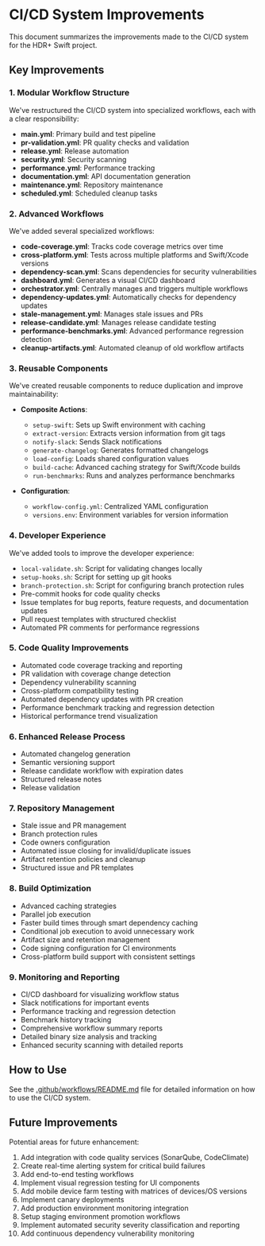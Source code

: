 # CI/CD System Improvements

This document summarizes the improvements made to the CI/CD system for the HDR+ Swift project.

## Key Improvements

### 1. Modular Workflow Structure

We've restructured the CI/CD system into specialized workflows, each with a clear responsibility:

- **main.yml**: Primary build and test pipeline
- **pr-validation.yml**: PR quality checks and validation
- **release.yml**: Release automation
- **security.yml**: Security scanning
- **performance.yml**: Performance tracking
- **documentation.yml**: API documentation generation
- **maintenance.yml**: Repository maintenance
- **scheduled.yml**: Scheduled cleanup tasks

### 2. Advanced Workflows

We've added several specialized workflows:

- **code-coverage.yml**: Tracks code coverage metrics over time
- **cross-platform.yml**: Tests across multiple platforms and Swift/Xcode versions
- **dependency-scan.yml**: Scans dependencies for security vulnerabilities
- **dashboard.yml**: Generates a visual CI/CD dashboard
- **orchestrator.yml**: Centrally manages and triggers multiple workflows
- **dependency-updates.yml**: Automatically checks for dependency updates
- **stale-management.yml**: Manages stale issues and PRs
- **release-candidate.yml**: Manages release candidate testing
- **performance-benchmarks.yml**: Advanced performance regression detection
- **cleanup-artifacts.yml**: Automated cleanup of old workflow artifacts

### 3. Reusable Components

We've created reusable components to reduce duplication and improve maintainability:

- **Composite Actions**:
  - `setup-swift`: Sets up Swift environment with caching
  - `extract-version`: Extracts version information from git tags
  - `notify-slack`: Sends Slack notifications
  - `generate-changelog`: Generates formatted changelogs
  - `load-config`: Loads shared configuration values
  - `build-cache`: Advanced caching strategy for Swift/Xcode builds
  - `run-benchmarks`: Runs and analyzes performance benchmarks

- **Configuration**:
  - `workflow-config.yml`: Centralized YAML configuration
  - `versions.env`: Environment variables for version information

### 4. Developer Experience

We've added tools to improve the developer experience:

- `local-validate.sh`: Script for validating changes locally
- `setup-hooks.sh`: Script for setting up git hooks
- `branch-protection.sh`: Script for configuring branch protection rules
- Pre-commit hooks for code quality checks
- Issue templates for bug reports, feature requests, and documentation updates
- Pull request templates with structured checklist
- Automated PR comments for performance regressions

### 5. Code Quality Improvements

- Automated code coverage tracking and reporting
- PR validation with coverage change detection
- Dependency vulnerability scanning
- Cross-platform compatibility testing
- Automated dependency updates with PR creation
- Performance benchmark tracking and regression detection
- Historical performance trend visualization

### 6. Enhanced Release Process

- Automated changelog generation
- Semantic versioning support
- Release candidate workflow with expiration dates
- Structured release notes
- Release validation

### 7. Repository Management

- Stale issue and PR management
- Branch protection rules
- Code owners configuration
- Automated issue closing for invalid/duplicate issues
- Artifact retention policies and cleanup
- Structured issue and PR templates

### 8. Build Optimization

- Advanced caching strategies
- Parallel job execution
- Faster build times through smart dependency caching
- Conditional job execution to avoid unnecessary work
- Artifact size and retention management
- Code signing configuration for CI environments
- Cross-platform build support with consistent settings

### 9. Monitoring and Reporting

- CI/CD dashboard for visualizing workflow status
- Slack notifications for important events
- Performance tracking and regression detection
- Benchmark history tracking
- Comprehensive workflow summary reports
- Detailed binary size analysis and tracking
- Enhanced security scanning with detailed reports

## How to Use

See the [.github/workflows/README.md](.github/workflows/README.md) file for detailed information on how to use the CI/CD system.

## Future Improvements

Potential areas for future enhancement:

1. Add integration with code quality services (SonarQube, CodeClimate)
2. Create real-time alerting system for critical build failures
3. Add end-to-end testing workflows
4. Implement visual regression testing for UI components
5. Add mobile device farm testing with matrices of devices/OS versions
6. Implement canary deployments
7. Add production environment monitoring integration
8. Setup staging environment promotion workflows
9. Implement automated security severity classification and reporting
10. Add continuous dependency vulnerability monitoring
